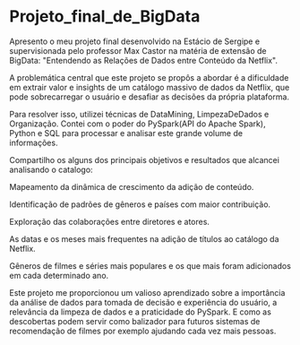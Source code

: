 # Projeto_final_de_BigData

Apresento o meu projeto final desenvolvido na Estácio de Sergipe e supervisionada pelo professor Max Castor na matéria de extensão de BigData: "Entendendo as Relações de Dados entre Conteúdo da Netflix". 

A problemática central que este projeto se propôs a abordar é a dificuldade em extrair valor e insights de um catálogo massivo de dados da Netflix, que pode sobrecarregar o usuário e desafiar as decisões da própria plataforma. 

Para resolver isso, utilizei técnicas de DataMining, LimpezaDeDados e Organização. Contei com o poder do PySpark(API do Apache Spark), Python e SQL para processar e analisar este grande volume de informações. 

Compartilho os alguns dos principais objetivos e resultados que alcancei analisando o catalogo:

Mapeamento da dinâmica de crescimento da adição de conteúdo.

Identificação de padrões de gêneros e países com maior contribuição. 

Exploração das colaborações entre diretores e atores. 

As datas e os meses mais frequentes na adição de títulos ao catálogo da Netflix. 

Gêneros de filmes e séries mais populares e os que mais foram adicionados em cada determinado ano.

Este projeto me proporcionou um valioso aprendizado sobre a importância da análise de dados para tomada de decisão e experiência do usuário, a relevância da limpeza de dados e a praticidade do PySpark. E como as descobertas podem servir como balizador para futuros sistemas de recomendação de filmes por exemplo ajudando cada vez mais pessoas. 
